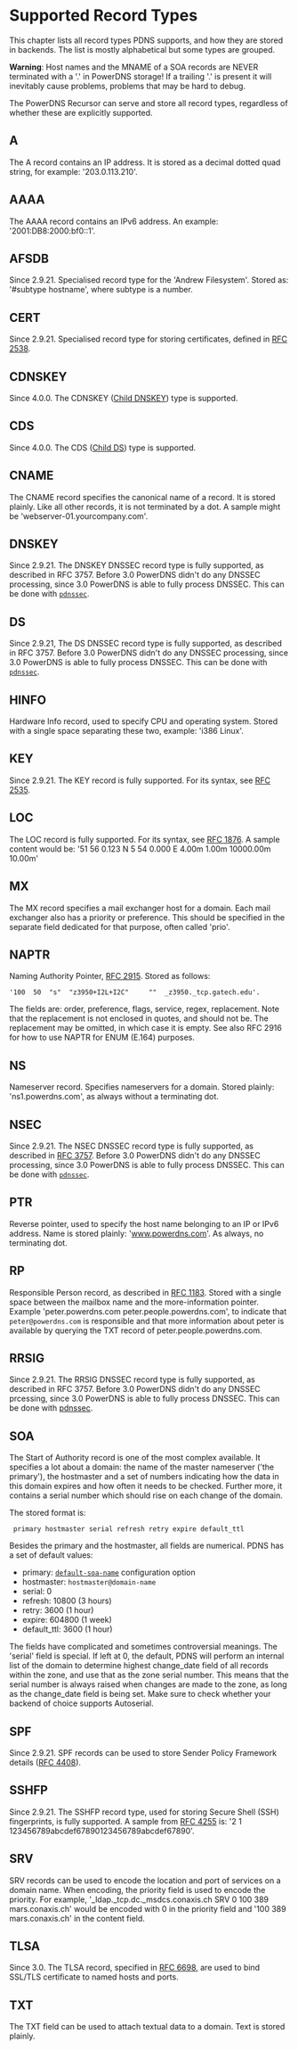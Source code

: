 # Supported Record Types
This chapter lists all record types PDNS supports, and how they are stored in backends. The list is mostly alphabetical but some types are grouped.

**Warning**: Host names and the MNAME of a SOA records are NEVER terminated with a '.' in PowerDNS storage! If a trailing '.' is present it will inevitably cause problems, problems that may be hard to debug.

The PowerDNS Recursor can serve and store all record types, regardless of whether these are explicitly supported.

## A
The A record contains an IP address. It is stored as a decimal dotted quad string, for example: '203.0.113.210'.

## AAAA
The AAAA record contains an IPv6 address. An example: '2001:DB8:2000:bf0::1'.

## AFSDB
Since 2.9.21. Specialised record type for the 'Andrew Filesystem'. Stored as: '\#subtype hostname', where subtype is a number.

## CERT
Since 2.9.21. Specialised record type for storing certificates, defined in [RFC 2538](http://tools.ietf.org/html/rfc2538).

## CDNSKEY
Since 4.0.0. The CDNSKEY ([Child DNSKEY](https://tools.ietf.org/html/rfc7344#section-3.2)) type is supported.

## CDS
Since 4.0.0. The CDS ([Child DS](https://tools.ietf.org/html/rfc7344#section-3.1)) type is supported.

## CNAME
The CNAME record specifies the canonical name of a record. It is stored plainly. Like all other records, it is not terminated by a dot. A sample might be 'webserver-01.yourcompany.com'.

## DNSKEY
Since 2.9.21. The DNSKEY DNSSEC record type is fully supported, as described in RFC 3757. Before 3.0 PowerDNS didn't do any DNSSEC processing, since 3.0 PowerDNS is able to fully process DNSSEC. This can be done with [`pdnssec`](authoritative/dnssec.md#pdnssec "'pdnssec' for PowerDNSSEC command & control").

## DS
Since 2.9.21, The DS DNSSEC record type is fully supported, as described in RFC 3757. Before 3.0 PowerDNS didn't do any DNSSEC processing, since 3.0 PowerDNS is able to fully process DNSSEC. This can be done with [`pdnssec`](authoritative/dnssec.md#pdnssec "'pdnssec' for PowerDNSSEC command & control").

## HINFO
Hardware Info record, used to specify CPU and operating system. Stored with a single space separating these two, example: 'i386 Linux'.

## KEY
Since 2.9.21. The KEY record is fully supported. For its syntax, see [RFC 2535](http://tools.ietf.org/html/rfc2535).

## LOC
The LOC record is fully supported. For its syntax, see [RFC 1876](http://tools.ietf.org/html/rfc1876). A sample content would be: '51 56 0.123 N 5 54 0.000 E 4.00m 1.00m 10000.00m 10.00m'

## MX
The MX record specifies a mail exchanger host for a domain. Each mail exchanger also has a priority or preference. This should be specified in the separate field dedicated for that purpose, often called 'prio'.

## NAPTR
Naming Authority Pointer, [RFC 2915](http://tools.ietf.org/html/rfc2915). Stored as follows:

```
'100  50  "s"  "z3950+I2L+I2C"     ""  _z3950._tcp.gatech.edu'.
```

The fields are: order, preference, flags, service, regex, replacement. Note that the replacement is not enclosed in quotes, and should not be. The replacement may be omitted, in which case it is empty. See also RFC 2916 for how to use NAPTR for ENUM (E.164) purposes.

## NS
Nameserver record. Specifies nameservers for a domain. Stored plainly: 'ns1.powerdns.com', as always without a terminating dot.

## NSEC
Since 2.9.21. The NSEC DNSSEC record type is fully supported, as described in [RFC 3757](http://tools.ietf.org/html/rfc3757). Before 3.0 PowerDNS didn't do any DNSSEC processing, since 3.0 PowerDNS is able to fully process DNSSEC. This can be done with [`pdnssec`](authoritative/dnssec.md#pdnssec "'pdnssec' for PowerDNSSEC command & control").

## PTR
Reverse pointer, used to specify the host name belonging to an IP or IPv6 address. Name is stored plainly: 'www.powerdns.com'. As always, no terminating dot.

## RP
Responsible Person record, as described in [RFC 1183](http://tools.ietf.org/html/rfc1183). Stored with a single space between the mailbox name and the more-information pointer. Example 'peter.powerdns.com peter.people.powerdns.com', to indicate that `peter@powerdns.com` is responsible and that more information about peter is available by querying the TXT record of peter.people.powerdns.com.

## RRSIG
Since 2.9.21. The RRSIG DNSSEC record type is fully supported, as described in RFC 3757. Before 3.0 PowerDNS didn't do any DNSSEC prcessing, since 3.0 PowerDNS is able to fully process DNSSEC. This can be done with [pdnssec](authoritative/dnssec.md#pdnssec).

## SOA
The Start of Authority record is one of the most complex available. It specifies a lot about a domain: the name of the master nameserver ('the primary'), the hostmaster and a set of numbers indicating how the data in this domain expires and how often it needs to be checked. Further more, it contains a serial number which should rise on each change of the domain.

The stored format is:

```
 primary hostmaster serial refresh retry expire default_ttl
```

Besides the primary and the hostmaster, all fields are numerical. PDNS has a set of default values:

 * primary: [`default-soa-name`](authoritative/settings.md#default-soa-name) configuration option
 * hostmaster: `hostmaster@domain-name`
 * serial: 0
 * refresh: 10800 (3 hours)
 * retry: 3600 (1 hour)
 * expire: 604800 (1 week)
 * default\_ttl: 3600 (1 hour)

The fields have complicated and sometimes controversial meanings. The 'serial' field is special. If left at 0, the default, PDNS will perform an internal list of the domain to determine highest change\_date field of all records within the zone, and use that as the zone serial number. This means that the serial number is always raised when changes are made to the zone, as long as the change\_date field is being set. Make sure to check whether your backend of choice supports Autoserial.

## SPF
Since 2.9.21. SPF records can be used to store Sender Policy Framework details ([RFC 4408](http://tools.ietf.org/html/rfc4408)).

## SSHFP
Since 2.9.21. The SSHFP record type, used for storing Secure Shell (SSH) fingerprints, is fully supported. A sample from [RFC 4255](http://tools.ietf.org/html/rfc4255) is: '2 1 123456789abcdef67890123456789abcdef67890'.

## SRV
SRV records can be used to encode the location and port of services on a domain name. When encoding, the priority field is used to encode the priority. For example, '\_ldap.\_tcp.dc.\_msdcs.conaxis.ch SRV 0 100 389 mars.conaxis.ch' would be encoded with 0 in the priority field and '100 389 mars.conaxis.ch' in the content field.

## TLSA
Since 3.0. The TLSA record, specified in [RFC 6698](http://tools.ietf.org/html/rfc6698), are used to bind SSL/TLS certificate to named hosts and ports.

## TXT
The TXT field can be used to attach textual data to a domain. Text is stored plainly.
